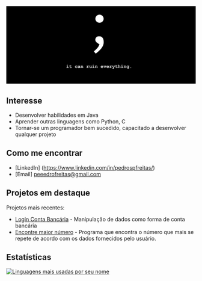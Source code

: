 <img src="https://github.com/FreitassPedro/FreitassPedro/blob/main/background.jpg" alt="Background">

##  Interesse

- Desenvolver habilidades em Java
- Aprender outras linguagens como Python, C
- Tornar-se um programador bem sucedido, capacitado a desenvolver qualquer projeto

## Como me encontrar

- [LinkedIn] (https://www.linkedin.com/in/pedrospfreitas/)
- [Email] peeedrofreitas@gmail.com

##  Projetos em destaque

Projetos mais recentes:

- [Login Conta Bancária](https://github.com/FreitassPedro/FirstBank) - Manipulação de dados como forma de conta bancária
- [Encontre maior número](https://github.com/FreitassPedro/FolhaPagamento) - Programa que encontra o número que mais se repete de acordo com os dados fornecidos pelo usuário.

##  Estatísticas


[![Linguagens mais usadas por seu nome](https://github-readme-stats.vercel.app/api/top-langs/?username=FreitassPedro&layout=compact)](https://github.com/FreitassPedro)
